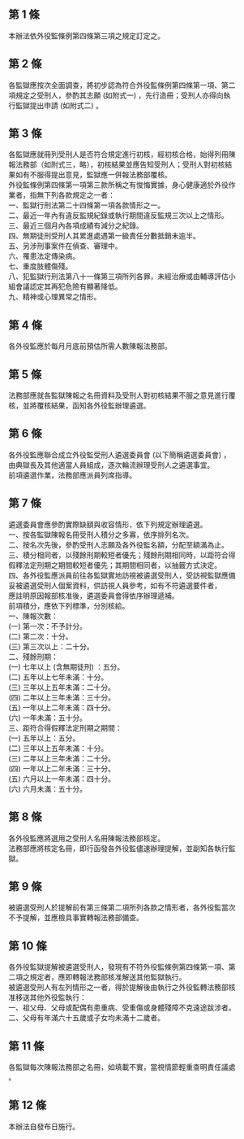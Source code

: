 第 1 條
-------
本辦法依外役監條例第四條第三項之規定訂定之。

第 2 條
-------
各監獄應按次全面調查，將初步認為符合外役監條例第四條第一項、第二  
項規定之受刑人，參酌其志願 (如附式一) ，先行造冊；受刑人亦得向執  
行監獄提出申請 (如附式二) 。

第 3 條
-------
各監獄應就冊列受刑人是否符合規定進行初核，經初核合格，始得列冊陳  
報法務部（如附式三，略），初核結果並應告知受刑人；受刑人對初核結  
果如有不服得提出意見，監獄應一併報法務部覆核。  
外役監條例第四條第一項第三款所稱之有悛悔實據，身心健康適於外役作  
業者，指無下列各款規定之一者：  
一、監獄行刑法第二十四條第一項各款情形之一。  
二、最近一年內有違反監規紀錄或執行期間違反監規三次以上之情形。  
三、最近三個月內各項成績有減分之紀錄。  
四、無期徒刑受刑人其累進處遇第一級責任分數抵銷未逾半。  
五、另涉刑事案件在偵查、審理中。  
六、罹患法定傳染病。  
七、重度肢體傷殘。  
八、犯監獄行刑法第八十一條第三項所列各罪，未經治療或由輔導評估小  
    組會議認定其再犯危險有顯著降低。  
九、精神或心理異常之情形。

第 4 條
-------
各外役監應於每月月底前預估所需人數陳報法務部。

第 5 條
-------
法務部應就各監獄陳報之名冊資料及受刑人對初核結果不服之意見進行覆  
核，並將覆核結果，函知各外役監辦理遴選。

第 6 條
-------
各外役監應聯合成立外役監受刑人遴選委員會 (以下簡稱遴選委員會) ，  
由典獄長及其他適當人員組成，逐次輪流辦理受刑人之遴選事宜。  
前項遴選作業，法務部應派員列席指導。

第 7 條
-------
遴選委員會應參酌實際缺額與收容情形，依下列規定辦理遴選。  
一、按各監獄陳報名冊受刑人積分之多寡，依序排列名次。  
二、按名次先後，參酌受刑人志願及各外役監名額，分配至額滿為止。  
三、積分相同者，以殘餘刑期較短者優先；殘餘刑期相同時，以距符合得  
    假釋法定刑期之期間較短者優先；其期間相同者，以抽籤方式決定。  
四、各外役監應派員前往各監獄實地訪視被遴選受刑人，受訪視監獄應備  
    妥被遴選受刑人個案資料，供訪視人員參考，如有不符遴選要件者，  
    應註明原因報部核准後，遴選委員會得依序辦理遞補。  
前項積分，應依下列標準，分別核給。  
一、陳報次數：  
 (一) 第一次：不予計分。  
 (二) 第二次：十分。  
 (三) 第三次以上：二十分。  
二、殘餘刑期：  
 (一) 七年以上 (含無期徒刑) ：五分。  
 (二) 五年以上七年未滿：十分。  
 (三) 三年以上五年未滿：二十分。  
 (四) 二年以上三年未滿：三十分。  
 (五) 一年以上二年未滿：四十分。  
 (六) 一年未滿：五十分。  
三、距符合得假釋法定刑期之期間：  
 (一) 五年以上：五分。  
 (二) 三年以上五年未滿：十分。  
 (三) 二年以上三年未滿：二十分。  
 (四) 一年以上二年未滿：三十分。  
 (五) 六月以上一年未滿：四十分。  
 (六) 六月未滿：五十分。

第 8 條
-------
各外役監應將選用之受刑人名冊陳報法務部核定。  
法務部應將核定名冊，即行函發各外役監儘速辦理提解，並副知各執行監  
獄。

第 9 條
-------
被遴選受刑人於提解前有第三條第二項所列各款之情形者，各外役監當次  
不予提解，並應檢具事實轉報法務部備查。

第 10 條
--------
各外役監獄提解被遴選受刑人，發現有不符外役監條例第四條第一項、第  
二項之規定者，應即轉報法務部核准解送其他監獄執行。  
被遴選受刑人有左列情形之一者，得於提解後由執行之外役監轉法務部核  
准移送其他外役監執行：  
一、祖父母、父母或配偶有患重病、受重傷或身體殘障不克遠途跋涉者。  
二、父母有年滿六十五歲或子女均未滿十二歲者。

第 11 條
--------
各監獄每次陳報法務部之名冊，如填載不實，當視情節輕重查明責任議處  
。

第 12 條
--------
本辦法自發布日施行。

